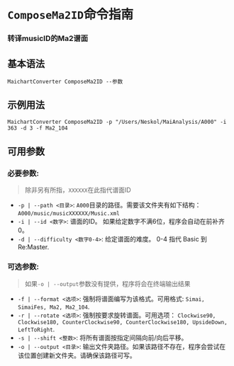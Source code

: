 # `ComposeMa2ID`命令指南

### 转译musicID的Ma2谱面

## 基本语法

    MaichartConverter ComposeMa2ID --参数

## 示例用法

    MaichartConverter ComposeMa2ID -p "/Users/Neskol/MaiAnalysis/A000" -i 363 -d 3 -f Ma2_104

## 可用参数

### 必要参数:

> 除非另有所指，`XXXXXX`在此指代谱面ID

- `-p | --path <目录>`: `A000`目录的路径。需要该文件夹有如下结构：`A000/music/musicXXXXXX/Music.xml`
- `-i | --id <数字>`: 谱面的ID。 如果给定数字不满6位，程序会自动在前补齐0。
- `-d | --difficulty <数字0-4>`: 给定谱面的难度。 0-4 指代 Basic 到 Re:Master.

### 可选参数:

> 如果`-o | --output`参数没有提供，程序将会在终端输出结果

- `-f | --format <选项>`: 强制将谱面编写为该格式。可用格式: `Simai, SimaiFes, Ma2, Ma2_104`.
- `-r | --rotate <选项>`: 强制按要求旋转谱面。可用选项： `Clockwise90, Clockwise180, CounterClockwise90, CounterClockwise180, UpsideDown, LeftToRight`.
- `-s | --shift <整数>`: 将所有谱面按指定间隔向前/向后平移。
- `-o | --output <目录>`: 输出文件夹路径。如果该路径不存在，程序会尝试在该位置创建新文件夹。请确保该路径可写。
